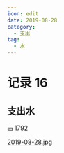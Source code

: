 ```yaml
---
icon: edit
date: 2019-08-28
category:
  - 支出
tag:
  - 水
---
```


# 记录 16

## 支出水

:yen: 1792

[2019-08-28.jpg](https://i.postimg.cc/zXRjrQZN/2019-08-28.jpg)
